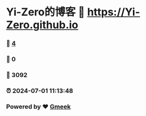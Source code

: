 # Yi-Zero的博客 :link: https://Yi-Zero.github.io 
### :page_facing_up: [4](https://Yi-Zero.github.io/tag.html) 
### :speech_balloon: 0 
### :hibiscus: 3092 
### :alarm_clock: 2024-07-01 11:13:48 
### Powered by :heart: [Gmeek](https://github.com/Meekdai/Gmeek)

